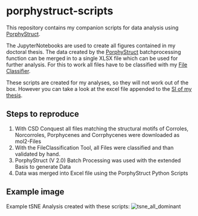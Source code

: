 # porphystruct-scripts

This repository contains my companion scripts for data analysis using [PorphyStruct](https://github.com/JensKrumsieck/PorphyStruct).

The JupyterNotebooks are used to create all figures contained in my doctoral thesis. The data created by the [PorphyStruct](https://github.com/JensKrumsieck/PorphyStruct) batchprocessing function can be merged in to a single XLSX file which can be used for further analysis. 
For this to work all files have to be classified with my [File Classifier](https://github.com/JensKrumsieck/FileClassification). 

These scripts are created for my analyses, so they will not work out of the box. However you can take a look at the excel file appended to the [SI of my thesis](https://data.mendeley.com/datasets/dpc3v9tvsm/1).

## Steps to reproduce
1. With CSD Conquest all files matching the structural motifs of Corroles, Norcorroles, Porphycenes and Corrphycenes were downloaded as mol2-Files
2. With the FileClassification Tool, all Files were classified and than validated by hand.
3. PorphyStruct (V 2.0) Batch Processing was used with the extended Basis to generate Data
4. Data was merged into Excel file using the PorphyStruct Python Scripts

## Example image
Example tSNE Analysis created with these scripts:
![tsne_all_dominant](https://github.com/JensKrumsieck/porphystruct-scripts/assets/4296194/88c0e3ff-f46c-45ed-bff2-2691f1934201)
